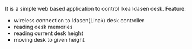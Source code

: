 It is a simple web based application to control Ikea Idasen desk.
Feature:
* wireless connection to Idasen(Linak) desk controller
* reading desk memories
* reading current desk height 
* moving desk to given height

